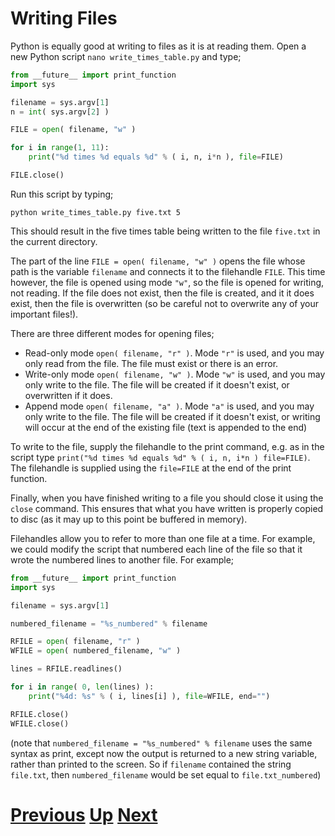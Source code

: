 # Writing Files

Python is equally good at writing to files as it is at reading them. Open a new Python script `nano write_times_table.py` and type;

```python
from __future__ import print_function
import sys

filename = sys.argv[1]
n = int( sys.argv[2] )

FILE = open( filename, "w" )

for i in range(1, 11):
    print("%d times %d equals %d" % ( i, n, i*n ), file=FILE)

FILE.close()
```

Run this script by typing;

    python write_times_table.py five.txt 5

This should result in the five times table being written to the file `five.txt` in the current directory.

The part of the line `FILE = open( filename, "w" )` opens the file whose path is the variable `filename` and connects it to the filehandle `FILE`. This time however, the file is opened using mode `"w"`, so the file is opened for writing, not reading. If the file does not exist, then the file is created, and it it does exist, then the file is overwritten (so be careful not to overwrite any of your important files!).

There are three different modes for opening files;

* Read-only mode `open( filename, "r" )`. Mode `"r"` is used, and you may only read from the file. The file must exist or there is an error.
* Write-only mode `open( filename, "w" )`. Mode `"w"` is used, and you may only write to the file. The file will be created if it doesn't exist, or overwritten if it does.
* Append mode `open( filename, "a" )`. Mode `"a"` is used, and you may only write to the file. The file will be created if it doesn't exist, or writing will occur at the end of the existing file (text is appended to the end)

To write to the file, supply the filehandle to the print command, e.g. as in the script type `print("%d times %d equals %d" % ( i, n, i*n ) file=FILE)`. The filehandle is supplied using the `file=FILE` at the end of the print function.

Finally, when you have finished writing to a file you should close it using the `close` command. This ensures that what you have written is properly copied to disc (as it may up to this point be buffered in memory).

Filehandles allow you to refer to more than one file at a time. For example, we could modify the script that numbered each line of the file so that it wrote the numbered lines to another file. For example;

```python
from __future__ import print_function
import sys

filename = sys.argv[1]

numbered_filename = "%s_numbered" % filename

RFILE = open( filename, "r" )
WFILE = open( numbered_filename, "w" )

lines = RFILE.readlines()

for i in range( 0, len(lines) ):
    print("%4d: %s" % ( i, lines[i] ), file=WFILE, end="")

RFILE.close()
WFILE.close()
```

(note that `numbered_filename = "%s_numbered" % filename` uses the same syntax as print, except now the output is returned to a new string variable, rather than printed to the screen. So if `filename` contained the string `file.txt`, then `numbered_filename` would be set equal to `file.txt_numbered`)

# [Previous](files.md) [Up](README.md) [Next](splitting.md)